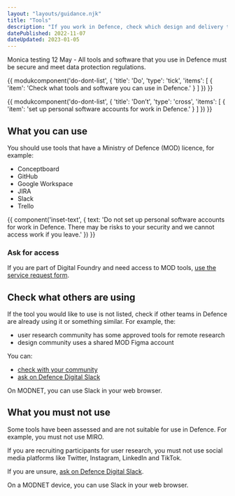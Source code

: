 ```yaml
---
layout: "layouts/guidance.njk"
title: "Tools"
description: "If you work in Defence, check which design and delivery tools you can use."
datePublished: 2022-11-07
dateUpdated: 2023-01-05
---
```


Monica testing  12 May - All tools and software that you use in Defence must be secure and meet data protection regulations. 

{{ modukcomponent('do-dont-list', {
  'title': 'Do',
  'type': 'tick',
  'items': [
    {
      'item': 'Check what tools and software you can use in Defence.'
    }
  ]
}) }}

{{ modukcomponent('do-dont-list', {
  'title': 'Don’t',
  'type': 'cross',
  'items': [
    {
      'item': 'set up personal software accounts for work in Defence.'
    }
  ]
}) }}

## What you can use

You should use tools that have a Ministry of Defence (MOD) licence, for example:

- Conceptboard
- GitHub
- Google Workspace
- JIRA
- Slack
- Trello 

{{ component('inset-text', {
  text: 'Do not set up personal software accounts for work in Defence. There may be risks to your security and we cannot access work if you leave.'
}) }}

### Ask for access 

If you are part of Digital Foundry and need access to MOD tools, [use the service request form](https://defencedigital.atlassian.net/servicedesk/customer/portal/6).


## Check what others are using

If the tool you would like to use is not listed, check if other teams in Defence are already using it or something similar.  For example, the:

- user research community has some approved tools for remote research
- design community uses a shared MOD Figma account

You can: 

- [check with your community](/your-community/)
- [ask on Defence Digital Slack](https://defencedigital.slack.com/archives/C02GUNVHBBL)

On MODNET, you can use Slack in your web browser.

## What you must not use

Some tools have been assessed and are not suitable for use in Defence. For example, you must not use MIRO.

If you are recruiting participants for user research, you must not use social media platforms like Twitter, Instagram, LinkedIn and TikTok.

If you are unsure, [ask on Defence Digital Slack](https://defencedigital.slack.com/archives/C02GUNVHBBL).

On a MODNET device, you can use Slack in your web browser.
